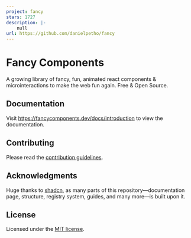 ```yaml
---
project: fancy
stars: 1727
description: |-
    null
url: https://github.com/danielpetho/fancy
---
```


# Fancy Components

A growing library of fancy, fun, animated react components & microinteractions to make the web fun again. Free & Open Source.

## Documentation

Visit https://fancycomponents.dev/docs/introduction to view the documentation.

## Contributing

Please read the [contribution guidelines](./CONTRIBUTING.md).

## Acknowledgments

Huge thanks to [shadcn](https://github.com/shadcn-ui/ui), as many parts of this repository—documentation page, structure, registry system, guides, and many more—is built upon it.

## License

Licensed under the [MIT license](LICENSE).

